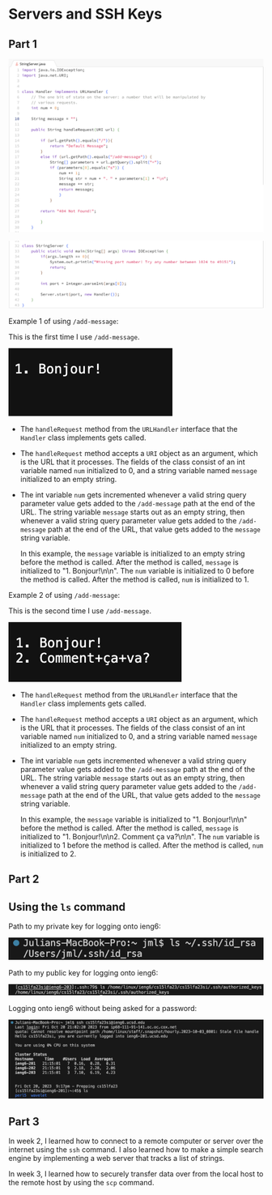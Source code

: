 # Servers and SSH Keys

## Part 1

![Image](Handler.png)

![Image](StringServer.png)

Example 1 of using `/add-message`: 

This is the first time I use `/add-message`.

![Image](add-message1.png)

- The `handleRequest` method from the `URLHandler` interface that
  the `Handler` class implements gets called. 

- The `handleRequest` method accepts a `URI` object as an argument,
  which is the URL that it processes. The fields of the class consist
  of an int variable named `num` initialized to 0, and a string variable
  named `message` initialized to an empty string.  

- The int variable `num` gets incremented whenever a valid string query
  parameter value gets added to the `/add-message` path at the end of the URL.
  The string variable `message` starts out as an empty string, then 
  whenever a valid string query parameter value gets added to
  the `/add-message` path at the end of the URL, that value
  gets added to the `message` string variable.

  In this example, the `message` variable is initialized to an empty string before
  the method is called. After the method is called, `message` is initialized to
  "1. Bonjour!\n\n". The `num` variable is initialized to 0 before the
  method is called. After the method is called, `num` is initialized to 1.  
  

Example 2 of using `/add-message`: 

This is the second time I use `/add-message`.

![Image](add-message2.png)

- The `handleRequest` method from the `URLHandler` interface that
  the `Handler` class implements gets called.

- The `handleRequest` method accepts a `URI` object as an argument,
  which is the URL that it processes. The fields of the class consist
  of an int variable named `num` initialized to 0, and a string variable
  named `message` initialized to an empty string.

- The int variable `num` gets incremented whenever a valid string query
  parameter value gets added to the `/add-message` path at the end of the URL.
  The string variable `message` starts out as an empty string, then 
  whenever a valid string query parameter value gets added to
  the `/add-message` path at the end of the URL, that value
  gets added to the `message` string variable.

  In this example, the `message` variable is initialized to "1. Bonjour!\n\n" before
  the method is called. After the method is called, `message` is initialized to
  "1. Bonjour!\n\n2. Comment ça va?\n\n". The `num` variable is initialized to 1
  before the method is called. After the method is called, `num` is initialized to 2.

## Part 2

## Using the `ls` command

Path to my private key for logging onto ieng6: 

![Image](path%20to%20private%20key.png)

Path to my public key for logging onto ieng6:

![Image](path%20to%20public%20key.png)

Logging onto ieng6 without being asked for a password:

![Image](ieng6%20login.png)


## Part 3

In week 2, I learned how to connect to a remote computer or server over the internet
using the `ssh` command. I also learned how to make a simple search engine by 
implementing a web server that tracks a list of strings. 

In week 3, I learned how to securely transfer data over from the local host 
to the remote host by using the `scp` command. 
